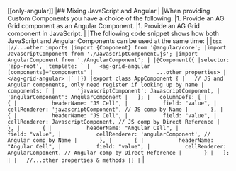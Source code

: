 [[only-angular]]
|## Mixing JavaScript and Angular
|
|When providing Custom Components you have a choice of the following:
|1. Provide an AG Grid component as an Angular Component.
|1. Provide an AG Grid component in JavaScript.
|
|The following code snippet shows how both JavaScript and Angular Components can be used at the same time:
|
|```tsx
|//...other imports
|import {Component} from '@angular/core';
|import JavascriptComponent from './JavascriptComponent.js';
|import AngularComponent from './AngularComponent';
|
|@Component({
|selector: 'app-root',
|template: `
|   <ag-grid-angular [components]="components"
|                    ...other properties>
|   </ag-grid-angular>
|`
|})
|export class AppComponent {
|   // JS and Angular components, only need register if looking up by name
|   components: [
|       'javascriptComponent': JavascriptComponent,
|       'angularComponent': AngularComponent
|   ];
|   columnDefs: [
|       {
|           headerName: "JS Cell",
|           field: "value",
|           cellRenderer: 'javascriptComponent', // JS comp by Name
|       },
|       {
|           headerName: "JS Cell",
|           field: "value",
|           cellRenderer: JavascriptComponent, // JS comp by Direct Reference
|       },
|       {
|           headerName: "Angular Cell",
|           field: "value",
|           cellRenderer: 'angularComponent', // Angular comp by Name
|       },
|       {
|           headerName: "Angular Cell",
|           field: "value",
|           cellRenderer: AngularComponent, // Angular comp by Direct Reference
|       }
|   ];
|
|   //...other properties & methods
|}
|```
|

